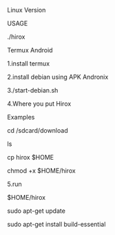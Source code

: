 Linux Version

USAGE

./hirox



Termux Android 


1.install termux

2.install debian using APK Andronix 

3./start-debian.sh

4.Where you put Hirox 

Examples

cd /sdcard/download

ls

cp hirox $HOME

chmod +x $HOME/hirox

5.run


$HOME/hirox




sudo apt-get update

sudo apt-get install build-essential
